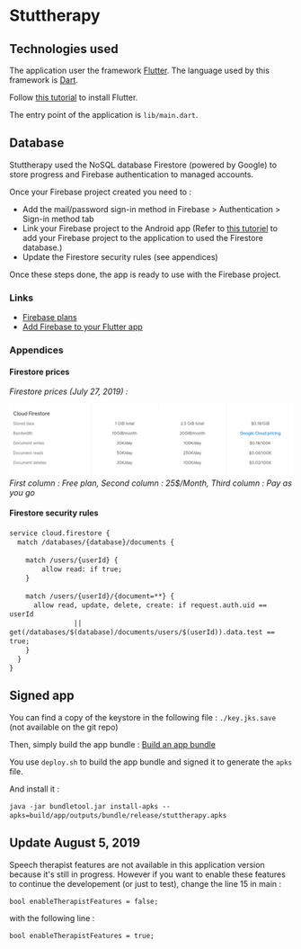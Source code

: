 # Stuttherapy

## Technologies used

The application user the framework [Flutter](https://flutter.dev/). The language
used by this framework is [Dart](https://dart.dev/).

Follow [this tutorial](https://flutter.dev/docs/get-started/install) to install Flutter.

The entry point of the application is `lib/main.dart`.

## Database
Stuttherapy used the NoSQL database Firestore (powered by Google) to store
progress and Firebase authentication to managed accounts.

Once your Firebase project created you need to :
- Add the mail/password sign-in method in Firebase > Authentication > Sign-in method tab
- Link your Firebase project to the Android app (Refer to
[this tutoriel](https://firebase.google.com/docs/flutter/setup) to add your
Firebase project to the application to used the Firestore database.)
- Update the Firestore security rules (see appendices)

Once these steps done, the app is ready to use with the Firebase project.

### Links

- [Firebase plans](https://firebase.google.com/pricing?authuser=0)
- [Add Firebase to your Flutter app](https://firebase.google.com/docs/flutter/setup)

### Appendices
#### Firestore prices
*Firestore prices (July 27, 2019) :*

![](doc_res/prices.png)
*First column : Free plan, Second column : 25$/Month, Third column : Pay as you go*
#### Firestore security rules
```
service cloud.firestore {
  match /databases/{database}/documents {

    match /users/{userId} {
    	allow read: if true;
    }

    match /users/{userId}/{document=**} {
      allow read, update, delete, create: if request.auth.uid == userId
      			|| get(/databases/$(database)/documents/users/$(userId)).data.test == true;
    }
  }
}
```

## Signed app

You can find a copy of the keystore in the following file : `./key.jks.save`
(not available on the git repo)

Then, simply build the app bundle : [Build an app bundle](https://flutter.dev/docs/deployment/android#build-an-app-bundle)

You use `deploy.sh` to build the app bundle and signed it to generate the `apks` file.

And install it :
```
java -jar bundletool.jar install-apks --apks=build/app/outputs/bundle/release/stuttherapy.apks
```

## Update August 5, 2019
Speech therapist features are not available in this application version because it's still in progress. However if you want to enable these features to continue the developement (or just to test), change the line 15 in main :
```
bool enableTherapistFeatures = false;
```

with the following line :

```
bool enableTherapistFeatures = true;
```
